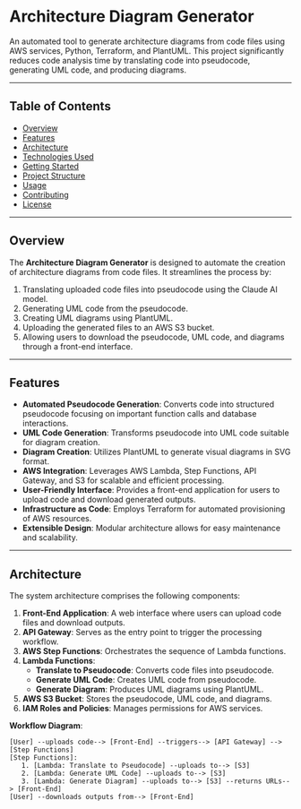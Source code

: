 # Architecture Diagram Generator

An automated tool to generate architecture diagrams from code files using AWS services, Python, Terraform, and PlantUML. This project significantly reduces code analysis time by translating code into pseudocode, generating UML code, and producing diagrams.

---

## Table of Contents

- [Overview](#overview)
- [Features](#features)
- [Architecture](#architecture)
- [Technologies Used](#technologies-used)
- [Getting Started](#getting-started)
- [Project Structure](#project-structure)
- [Usage](#usage)
- [Contributing](#contributing)
- [License](#license)

---

## Overview

The **Architecture Diagram Generator** is designed to automate the creation of architecture diagrams from code files. It streamlines the process by:

1. Translating uploaded code files into pseudocode using the Claude AI model.
2. Generating UML code from the pseudocode.
3. Creating UML diagrams using PlantUML.
4. Uploading the generated files to an AWS S3 bucket.
5. Allowing users to download the pseudocode, UML code, and diagrams through a front-end interface.

---

## Features

- **Automated Pseudocode Generation**: Converts code into structured pseudocode focusing on important function calls and database interactions.
- **UML Code Generation**: Transforms pseudocode into UML code suitable for diagram creation.
- **Diagram Creation**: Utilizes PlantUML to generate visual diagrams in SVG format.
- **AWS Integration**: Leverages AWS Lambda, Step Functions, API Gateway, and S3 for scalable and efficient processing.
- **User-Friendly Interface**: Provides a front-end application for users to upload code and download generated outputs.
- **Infrastructure as Code**: Employs Terraform for automated provisioning of AWS resources.
- **Extensible Design**: Modular architecture allows for easy maintenance and scalability.

---

## Architecture

The system architecture comprises the following components:

1. **Front-End Application**: A web interface where users can upload code files and download outputs.
2. **API Gateway**: Serves as the entry point to trigger the processing workflow.
3. **AWS Step Functions**: Orchestrates the sequence of Lambda functions.
4. **Lambda Functions**:
   - **Translate to Pseudocode**: Converts code files into pseudocode.
   - **Generate UML Code**: Creates UML code from pseudocode.
   - **Generate Diagram**: Produces UML diagrams using PlantUML.
5. **AWS S3 Bucket**: Stores the pseudocode, UML code, and diagrams.
6. **IAM Roles and Policies**: Manages permissions for AWS services.

**Workflow Diagram**:

```plaintext
[User] --uploads code--> [Front-End] --triggers--> [API Gateway] --> [Step Functions]
[Step Functions]:
   1. [Lambda: Translate to Pseudocode] --uploads to--> [S3]
   2. [Lambda: Generate UML Code] --uploads to--> [S3]
   3. [Lambda: Generate Diagram] --uploads to--> [S3] --returns URLs--> [Front-End]
[User] --downloads outputs from--> [Front-End]
